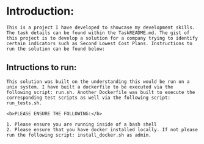 # Introduction:

    This is a project I have developed to showcase my development skills. The task details can be found within the TaskREADME.md. The gist of this project is to develop a solution for a company trying to identify certain indicators such as Second Lowest Cost Plans. Instructions to run the solution can be found below: 

## Intructions to run: 
    
    This solution was built on the understanding this would be run on a unix system. I have built a dockerfile to be executed via the following script: run.sh. Another Dockerfile was built to execute the corresponding test scripts as well via the following script: run_tests.sh.

    <b>PLEASE ENSURE THE FOLLOWING:</b>

    1. Please ensure you are running inside of a bash shell
    2. Please ensure that you have docker installed locally. If not please run the following script: install_docker.sh as admin.

    
